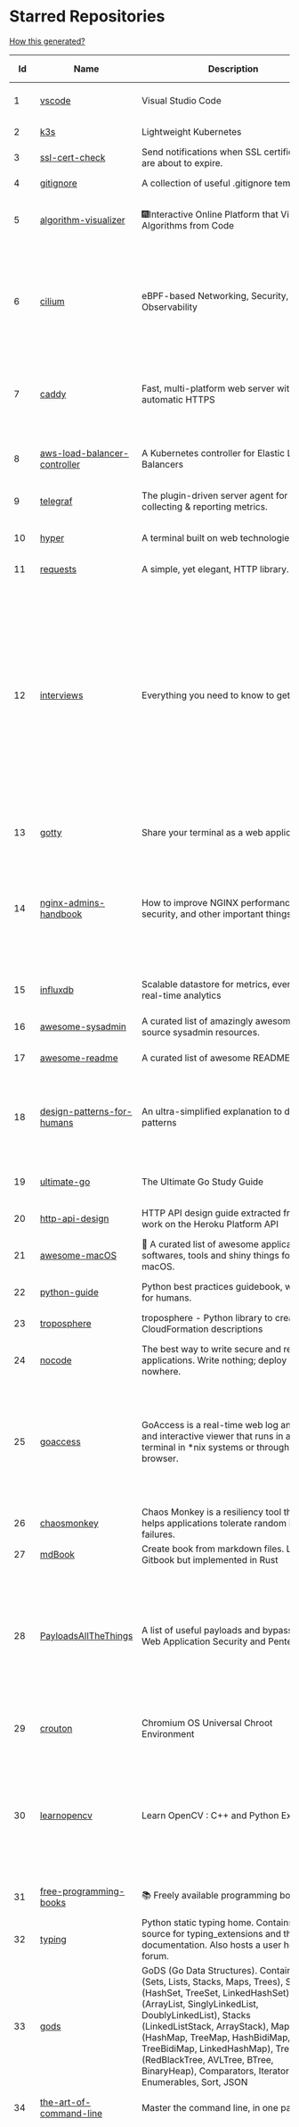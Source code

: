 # Starred Repositories  

[How this generated?](../master/USAGE.md)  

| Id 			| Name			| Description | Star Counts | Topics/Tags   | Last Updated 	|  
| ----------- | ----------- 	| ----------- | ----------- | ----------- 	| -----------   |  
|1|[vscode](https://github.com/microsoft/vscode.git)|Visual Studio Code|124379|editor, electron, visual-studio-code, typescript, microsoft|22-11-2021|  
|2|[k3s](https://github.com/k3s-io/k3s.git)|Lightweight Kubernetes|18420|kubernetes, k8s|19-11-2021|  
|3|[ssl-cert-check](https://github.com/Matty9191/ssl-cert-check.git)|Send notifications when SSL certificates are about to expire.|503||29-9-2021|  
|4|[gitignore](https://github.com/github/gitignore.git)|A collection of useful .gitignore templates|125923|gitignore, git|14-10-2021|  
|5|[algorithm-visualizer](https://github.com/algorithm-visualizer/algorithm-visualizer.git)|:fireworks:Interactive Online Platform that Visualizes Algorithms from Code|35878|algorithm, data-structure, visualization, animation|1-5-2021|  
|6|[cilium](https://github.com/cilium/cilium.git)|eBPF-based Networking, Security, and Observability|9603|containers, bpf, security, kubernetes, kubernetes-networking, cni, kernel, loadbalancing, monitoring, troubleshooting, xdp, ebpf, k8s, observability, networking|22-11-2021|  
|7|[caddy](https://github.com/caddyserver/caddy.git)|Fast, multi-platform web server with automatic HTTPS|35267|go, web-server, caddyfile, http, http-server, reverse-proxy, https, tls, automatic-https, privacy, security|16-11-2021|  
|8|[aws-load-balancer-controller](https://github.com/kubernetes-sigs/aws-load-balancer-controller.git)|A Kubernetes controller for Elastic Load Balancers|2542|kubernetes-ingress-controller, aws, ingress-resource, kubernetes, ingress, k8s-sig-aws|19-11-2021|  
|9|[telegraf](https://github.com/influxdata/telegraf.git)|The plugin-driven server agent for collecting & reporting metrics.|10794|telegraf, monitoring, time-series, metrics|19-11-2021|  
|10|[hyper](https://github.com/vercel/hyper.git)|A terminal built on web technologies|37302|terminal, javascript, html, css, react, terminal-emulators, hyper, macos, linux|17-11-2021|  
|11|[requests](https://github.com/psf/requests.git)|A simple, yet elegant, HTTP library.|46430|||  
|12|[interviews](https://github.com/kdn251/interviews.git)|Everything you need to know to get the job.|54613|java, interview, interview-questions, interview-practice, interview-preparation, interview-prep, algorithm, algorithm-challenges, algorithms, algorithm-competitions, technical-coding-interview, leetcode, leetcode-solutions, leetcode-java, coding-interviews, coding-interview, coding-challenge, coding-challenges, leetcode-questions, interviews|6-6-2020|  
|13|[gotty](https://github.com/yudai/gotty.git)|Share your terminal as a web application|15990|tty, terminal, browser, web, go, websocket, javascript, typescript|13-12-2017|  
|14|[nginx-admins-handbook](https://github.com/trimstray/nginx-admins-handbook.git)|How to improve NGINX performance, security, and other important things.|12429|nginx, nginx-proxy, nginx-configuration, security, performance, http, https, ssllabs, notes, cheatsheet, reference, handbook, best-practices, hacks, snippets, tengine, openresty||  
|15|[influxdb](https://github.com/influxdata/influxdb.git)|Scalable datastore for metrics, events, and real-time analytics|22437|influxdb, monitoring, database, time-series, metrics, go, react|19-11-2021|  
|16|[awesome-sysadmin](https://github.com/awesome-foss/awesome-sysadmin.git)|A curated list of amazingly awesome open source sysadmin resources.|12417|awesome, awesome-list, sysadmin, list||  
|17|[awesome-readme](https://github.com/matiassingers/awesome-readme.git)|A curated list of awesome READMEs|10770|awesome-list, awesome, list, readme||  
|18|[design-patterns-for-humans](https://github.com/kamranahmedse/design-patterns-for-humans.git)|An ultra-simplified explanation to design patterns|32145|design-patterns, architecture, software-engineering, engineering, principles, computer-science|22-11-2020|  
|19|[ultimate-go](https://github.com/hoanhan101/ultimate-go.git)|The Ultimate Go Study Guide|14630|golang, computer-systems, programming, ebook, study-guide|17-9-2021|  
|20|[http-api-design](https://github.com/interagent/http-api-design.git)|HTTP API design guide extracted from work on the Heroku Platform API|13509|||  
|21|[awesome-macOS](https://github.com/iCHAIT/awesome-macOS.git)|  A curated list of awesome applications, softwares, tools and shiny things for macOS.|12430|macos, mac, awesome-list, apple, awesome-lists, awesome, list||  
|22|[python-guide](https://github.com/realpython/python-guide.git)|Python best practices guidebook, written for humans. |23946|python, guide, book, kennethreitz|5-10-2021|  
|23|[troposphere](https://github.com/cloudtools/troposphere.git)|troposphere - Python library to create AWS CloudFormation descriptions|4582|aws-cloudformation, cloudformation, python, python3|22-11-2021|  
|24|[nocode](https://github.com/kelseyhightower/nocode.git)|The best way to write secure and reliable applications. Write nothing; deploy nowhere.|49798||21-1-2020|  
|25|[goaccess](https://github.com/allinurl/goaccess.git)|GoAccess is a real-time web log analyzer and interactive viewer that runs in a terminal in *nix systems or through your browser.|13991|goaccess, c, real-time, data-analysis, analytics, nginx, apache, webserver, web-analytics, monitoring, dashboard, command-line, gdpr, privacy, cli, tui, google-analytics, ncurses, terminal||  
|26|[chaosmonkey](https://github.com/Netflix/chaosmonkey.git)|Chaos Monkey is a resiliency tool that helps applications tolerate random instance failures.|11509||30-10-2020|  
|27|[mdBook](https://github.com/rust-lang/mdBook.git)|Create book from markdown files. Like Gitbook but implemented in Rust|8006||20-11-2021|  
|28|[PayloadsAllTheThings](https://github.com/swisskyrepo/PayloadsAllTheThings.git)|A list of useful payloads and bypass for Web Application Security and Pentest/CTF|32120|pentest, payload, bypass, web-application, hacking, vulnerability, bounty, methodology, privilege-escalation, penetration-testing, cheatsheet, security, enumeration, bugbounty, redteam, payloads, hacktoberfest|15-11-2021|  
|29|[crouton](https://github.com/dnschneid/crouton.git)|Chromium OS Universal Chroot Environment|7914|chroot, shell, crouton, minecraft, ubuntu, debian, kali, linux, chromeos|8-9-2021|  
|30|[learnopencv](https://github.com/spmallick/learnopencv.git)|Learn OpenCV  : C++ and Python Examples|15206|computer-vision, machine-learning, ai, deep-learning, deep-neural-networks, deeplearning, computervision, opencv, opencv-python, opencv-library, opencv3, opencv-cpp, opencv-tutorial||  
|31|[free-programming-books](https://github.com/EbookFoundation/free-programming-books.git)|:books: Freely available programming books|211420|education, books, list, resource, hacktoberfest|21-11-2021|  
|32|[typing](https://github.com/python/typing.git)|Python static typing home. Contains the source for typing_extensions and the documentation. Also hosts a user help forum.|1063|python, types, typing, static-typing, gradual-typing|19-11-2021|  
|33|[gods](https://github.com/emirpasic/gods.git)|GoDS (Go Data Structures). Containers (Sets, Lists, Stacks, Maps, Trees), Sets (HashSet, TreeSet, LinkedHashSet), Lists (ArrayList, SinglyLinkedList, DoublyLinkedList), Stacks (LinkedListStack, ArrayStack), Maps (HashMap, TreeMap, HashBidiMap, TreeBidiMap, LinkedHashMap), Trees (RedBlackTree, AVLTree, BTree, BinaryHeap), Comparators, Iterators, Enumerables, Sort, JSON|10770|go, golang, data-structure, map, tree, set, list, stack, iterator, enumerable, sort, avl-tree, red-black-tree, b-tree, binary-heap||  
|34|[the-art-of-command-line](https://github.com/jlevy/the-art-of-command-line.git)|Master the command line, in one page|98396|bash, unix, documentation, linux, macos, windows|7-9-2020|  
|35|[salt](https://github.com/saltstack/salt.git)|Software to automate the management and configuration of any infrastructure or application at scale. Get access to the Salt software package repository here: |12049|python, configuration-management, remote-execution, infrastructure-management, zeromq, event-stream, event-management, cloud-providers, cloud-management, cloud-provisioning, infrasructure, infrastructure-automation, infrastructure-as-code, infrastructure-as-a-code, iot, edge, cloud||  
|36|[og-aws](https://github.com/open-guides/og-aws.git)|📙 Amazon Web Services — a practical guide|30368||24-6-2021|  
|37|[kubesphere](https://github.com/kubesphere/kubesphere.git)|The container platform tailored for Kubernetes multi-cloud, datacenter, and edge management ⎈ 🖥 ☁️|7914|devops, container-management, k8s, cncf, cloud-native, servicemesh, kubesphere, kubernetes-platform-solution, kubernetes, jenkins, istio, observability, multi-cluster, hacktoberfest|22-11-2021|  
|38|[every-programmer-should-know](https://github.com/mtdvio/every-programmer-should-know.git)|A collection of (mostly) technical things every software developer should know about|45482|cc-by, computer-science, educational, novice, collection|19-4-2021|  
|39|[wuzz](https://github.com/asciimoo/wuzz.git)|Interactive cli tool for HTTP inspection|9828|curl, golang, cli, http, inspector, http-inspection, go|22-1-2021|  
|40|[github-cheat-sheet](https://github.com/tiimgreen/github-cheat-sheet.git)|A list of cool features of Git and GitHub.|33471|awesome, awesome-list, list, github, git|6-10-2020|  
|41|[click](https://github.com/pallets/click.git)|Python composable command line interface toolkit|11626|python, cli, click, pallets|11-11-2021|  
|42|[spinner](https://github.com/briandowns/spinner.git)|Go (golang) package with 80 configurable terminal spinner/progress indicators.|1616|go, golang, spinner, statusbar, cli, terminal|21-6-2021|  
|43|[dockerfiles](https://github.com/jessfraz/dockerfiles.git)|Various Dockerfiles I use on the desktop and on servers.|12154|dockerfiles, bash, docker, dockerfile, linux, shell, containers||  
|44|[scalene](https://github.com/plasma-umass/scalene.git)|Scalene: a high-performance, high-precision CPU, GPU, and memory profiler for Python|4730|python, profiling, performance-analysis, cpu-profiling, memory-management, profiler, python-profilers, gpu-programming, scalene, profiles-memory, performance-cpu, cpu, memory-allocation, gpu, memory-consumption|21-11-2021|  
|45|[linkerd2](https://github.com/linkerd/linkerd2.git)|Ultralight, security-first service mesh for Kubernetes. Main repo for Linkerd 2.x.|7788|service-mesh, rust, golang, kubernetes, linkerd, cloud-native|22-11-2021|  
|46|[styleguide](https://github.com/google/styleguide.git)|Style guides for Google-originated open-source projects|29181|cpplint, styleguide, style-guide|20-10-2021|  
|47|[awesome-selfhosted](https://github.com/awesome-selfhosted/awesome-selfhosted.git)|A list of Free Software network services and web applications which can be hosted on your own servers|68344|selfhosted, awesome, awesome-list, privacy, hosting, cloud, self-hosted|19-11-2021|  
|48|[project-based-learning](https://github.com/practical-tutorials/project-based-learning.git)|Curated list of project-based tutorials|59321|tutorial, project, beginner-project, webdevelopment, python, javascript, cpp, golang|14-9-2021|  
|49|[wtf](https://github.com/wtfutil/wtf.git)|The personal information dashboard for your terminal|12902|golang, dashboard, terminal, tui, cui, go, devops, wtf, wtfutil, hacktoberfest||  
|50|[mypy](https://github.com/python/mypy.git)|Optional static typing for Python|11848|python, types, typing, typechecker, linter|22-11-2021|  
|51|[pi-hole](https://github.com/pi-hole/pi-hole.git)|A black hole for Internet advertisements|33774|pi-hole, ad-blocker, shell, blocker, raspberry-pi, cloud, dnsmasq, dhcp, dhcp-server, dns-server, dashboard, hacktoberfest|23-10-2021|  
|52|[fasthttp](https://github.com/valyala/fasthttp.git)|Fast HTTP package for Go. Tuned for high performance. Zero memory allocations in hot paths. Up to 10x faster than net/http|16429||13-11-2021|  
|53|[istio](https://github.com/istio/istio.git)|Connect, secure, control, and observe services.|28729|microservices, service-mesh, lyft-envoy, kubernetes, api-management, circuit-breaker, polyglot-microservices, enforce-policies, proxies, microservice, envoy, consul, nomad, request-routing, resiliency, fault-injection|21-11-2021|  
|54|[rook](https://github.com/rook/rook.git)|Storage Orchestration for Kubernetes|9251|storage, kubernetes, ceph, storage-cluster, docker, cloud-native, etcd, cncf|22-11-2021|  
|55|[kind](https://github.com/kubernetes-sigs/kind.git)|Kubernetes IN Docker - local clusters for testing Kubernetes|8796|k8s-sig-testing, kubernetes, kubeadm, golang, docker, podman|19-11-2021|  
|56|[locust](https://github.com/locustio/locust.git)|Scalable user load testing tool written in Python|17574|locust, python, load-testing, performance-testing, http, benchmarking, load-generator|19-11-2021|  
|57|[poetry](https://github.com/python-poetry/poetry.git)|Python dependency management and packaging made easy.|17158|python, dependency-manager, package-manager, packaging, hacktoberfest|21-11-2021|  
|58|[machine](https://github.com/docker/machine.git)|Machine management for a container-centric world|6471||2-9-2019|  
|59|[profile-summary-for-github](https://github.com/tipsy/profile-summary-for-github.git)|Tool for visualizing GitHub profiles|19476|kotlin, webapp, github-api, javalin|13-9-2021|  
|60|[professional-programming](https://github.com/charlax/professional-programming.git)|A collection of full-stack resources for programmers.|15891|read-articles, programmer, professional, scalability, concepts, documentation, lessons-learned, engineer, programming-language, learning, architecture, computer-science|22-11-2021|  
|61|[python-slack-sdk](https://github.com/slackapi/python-slack-sdk.git)|Slack Developer Kit for Python|3286|python, slack, slackapi, asyncio, aiohttp-client, aiohttp, websockets, websocket, websocket-client, socket-mode|19-11-2021|  
|62|[faas](https://github.com/openfaas/faas.git)|OpenFaaS - Serverless Functions Made Simple|20686|functions-as-a-service, functions, lambda, serverless, prometheus, kubernetes, k8s, serverless-functions, paas, gitops, faas, docker, golang, nodejs|1-11-2021|  
|63|[docker-cheat-sheet](https://github.com/wsargent/docker-cheat-sheet.git)|Docker Cheat Sheet|20453|docker, cheet-sheet|31-10-2021|  
|64|[sdkman-cli](https://github.com/sdkman/sdkman-cli.git)|The SDKMAN! Command Line Interface|4336||13-11-2021|  
|65|[awesome-algorithms](https://github.com/tayllan/awesome-algorithms.git)|A curated list of awesome places to learn and/or practice algorithms.|10445||7-7-2021|  
|66|[k9s](https://github.com/derailed/k9s.git)|🐶 Kubernetes CLI To Manage Your Clusters In Style!|14213|k9s, kubernetes, kubernetes-cli, kubernetes-clusters, k8s, k8s-cluster, go, golang|20-11-2021|  
|67|[sealed-secrets](https://github.com/bitnami-labs/sealed-secrets.git)|A Kubernetes controller and tool for one-way encrypted Secrets|4092|kubernetes, kubernetes-secrets, devops-workflow, encrypt-secrets, gitops|17-11-2021|  
|68|[stern](https://github.com/wercker/stern.git)|⎈ Multi pod and container log tailing for Kubernetes|5544|kubernetes, tail, devops, logging, debugging|5-7-2019|  
|69|[schedule](https://github.com/dbader/schedule.git)|Python job scheduling for humans.|9194|||  
|70|[terraformer](https://github.com/GoogleCloudPlatform/terraformer.git)|CLI tool to generate terraform files from existing infrastructure (reverse Terraform). Infrastructure to Code|6159|cloud, terraform, terraform-configurations, gcp, google-cloud, hcl, golang, infrastructure-as-code, aws, kubernetes|22-11-2021|  
|71|[black](https://github.com/psf/black.git)|The uncompromising Python code formatter|23677|||  
|72|[traefik](https://github.com/traefik/traefik.git)|The Cloud Native Application Proxy|35746|microservice, docker, marathon, mesos, consul, etcd, kubernetes, load-balancer, reverse-proxy, zookeeper, letsencrypt, golang, go|16-11-2021|  
|73|[wait-for-it](https://github.com/vishnubob/wait-for-it.git)|Pure bash script to test and wait on the availability of a TCP host and port|7124||22-8-2020|  
|74|[ksonnet](https://github.com/ksonnet/ksonnet.git)|A CLI-supported framework that streamlines writing and deployment of Kubernetes configurations to multiple clusters.|1151||5-2-2019|  
|75|[helmfile](https://github.com/roboll/helmfile.git)|Deploy Kubernetes Helm Charts|3509|kubernetes, helm, chart|4-11-2021|  
|76|[dapr](https://github.com/dapr/dapr.git)|Dapr is a portable, event-driven, runtime for building distributed applications across cloud and edge.|15555|microservices, microservice, kubernetes, sidecar, state-management, event-driven, pubsub, serverless, containers|19-11-2021|  
|77|[learn-python3](https://github.com/jerry-git/learn-python3.git)|Jupyter notebooks for teaching/learning Python 3|4359|teaching-materials, python3, jupyter-notebook, learning-python, python-exercises||  
|78|[django-health-check](https://github.com/KristianOellegaard/django-health-check.git)|a pluggable app that runs a full check on the deployment, using a number of plugins to check e.g. database, queue server, celery processes, etc.|734||29-10-2021|  
|79|[nprogress](https://github.com/rstacruz/nprogress.git)|For slim progress bars like on YouTube, Medium, etc|23638|||  
|80|[system-design-primer](https://github.com/donnemartin/system-design-primer.git)|Learn how to design large-scale systems. Prep for the system design interview.  Includes Anki flashcards.|150826|programming, development, design, design-system, system, design-patterns, web, web-application, webapp, python, interview, interview-questions, interview-practice||  
|81|[awesome-go](https://github.com/avelino/awesome-go.git)|A curated list of awesome Go frameworks, libraries and software|71011|golang, golang-library, go, awesome, awesome-list, hacktoberfest||  
|82|[viper](https://github.com/spf13/viper.git)|Go configuration with fangs|17388|||  
|83|[developer-roadmap](https://github.com/kamranahmedse/developer-roadmap.git)|Roadmap to becoming a web developer in 2021|176540|computer-science, roadmap, developer-roadmap, frontend-roadmap, devops-roadmap, backend-roadmap, study-plan, engineering||  
|84|[go-restful](https://github.com/emicklei/go-restful.git)|package for building REST-style Web Services using Go|4295|rest, go, customizable, routing, openapi|4-10-2021|  
|85|[keras-yolo2](https://github.com/experiencor/keras-yolo2.git)|Easy training on custom dataset. Various backends (MobileNet and SqueezeNet) supported. A YOLO demo to detect raccoon run entirely in brower is accessible at https://git.io/vF7vI (not on Windows).|1693|convolutional-networks, deep-learning, yolo2, realtime, regression||  
|86|[awesome-interview-questions](https://github.com/DopplerHQ/awesome-interview-questions.git)|:octocat: A curated awesome list of lists of interview questions. Feel free to contribute! :mortar_board: |44163|awesome-list, awesomeness, interview-questions, interviewing, interview-practice, ruby, javascript, awesome, list, python-interview-questions, rails-interview, javascript-interview-questions, angularjs-interview-questions, android-interview-questions||  
|87|[helm](https://github.com/helm/helm.git)|The Kubernetes Package Manager|20629|cncf, chart, kubernetes, helm, charts|19-11-2021|  
|88|[awesome-machine-learning](https://github.com/josephmisiti/awesome-machine-learning.git)|A curated list of awesome Machine Learning frameworks, libraries and software.|51885||30-10-2021|  
|89|[compose](https://github.com/docker/compose.git)|Define and run multi-container applications with Docker|24216|docker, docker-compose, orchestration, go, golang|19-11-2021|  
|90|[ecs-refarch-service-discovery](https://github.com/awslabs/ecs-refarch-service-discovery.git)|An EC2 Container Service Reference Architecture for providing Service Discovery to containers using CloudWatch Events, Lambda and Route 53 private hosted zones. |437||25-7-2016|  
|91|[awesome-courses](https://github.com/prakhar1989/awesome-courses.git)|:books: List of awesome university courses for learning Computer Science!|38540|computer-science, courses, awesome-list, awesome|2-12-2020|  
|92|[face_recognition](https://github.com/ageitgey/face_recognition.git)|The world's simplest facial recognition api for Python and the command line|42240|machine-learning, face-detection, face-recognition, python||  
|93|[minikube](https://github.com/kubernetes/minikube.git)|Run Kubernetes locally|22427|minikube, kubernetes, cluster, containers, go, cncf|21-11-2021|  
|94|[ace](https://github.com/ajaxorg/ace.git)|Ace (Ajax.org Cloud9 Editor)|23793||8-11-2021|  
|95|[core](https://github.com/home-assistant/core.git)|:house_with_garden: Open source home automation that puts local control and privacy first.|47628|python, home-automation, iot, internet-of-things, mqtt, raspberry-pi, asyncio, hacktoberfest|22-11-2021|  
|96|[cli](https://github.com/cli/cli.git)|GitHub’s official command line tool|26296|github-api-v4, cli, git, golang||  
|97|[octant](https://github.com/vmware-tanzu/octant.git)|Highly extensible platform for developers to better understand the complexity of Kubernetes clusters.|5582|golang, octant, kubernetes-clusters, go, kubernetes||  
|98|[consul](https://github.com/hashicorp/consul.git)|Consul is a distributed, highly available, and data center aware solution to connect and configure applications across dynamic, distributed infrastructure.|23551|consul, service-mesh, service-discovery, kubernetes, vault|19-11-2021|  
|99|[acme.sh](https://github.com/acmesh-official/acme.sh.git)|A pure Unix shell script implementing ACME client protocol|24356|acme, acme-protocol, letsencrypt, certbot, shell, ash, bash, posix, posix-sh, zerossl, buypass, acme-client|19-11-2021|  
|100|[authelia](https://github.com/authelia/authelia.git)|The Single Sign-On Multi-Factor portal for web apps|10879|totp, u2f, ldap, nginx, sso-authentication, yubikey, two-factor-authentication, docker, cookie, kubernetes, sso, multifactor, push-notifications, traefik, mfa, two-factor, authentication, security, golang, 2fa|21-11-2021|  
|101|[kops](https://github.com/kubernetes/kops.git)|Kubernetes Operations (kops) - Production Grade K8s Installation, Upgrades, and Management|13521|kubernetes, go, cncf, containers, kops|22-11-2021|  
|102|[examples](https://github.com/kubernetes/examples.git)|Kubernetes application example tutorials|4572||4-11-2021|  
|103|[marathon](https://github.com/mesosphere/marathon.git)|Deploy and manage containers (including Docker) on top of Apache Mesos at scale.|4033|dcos-orchestration-guild, dcos|27-7-2021|  
|104|[awesome-pentest](https://github.com/enaqx/awesome-pentest.git)|A collection of awesome penetration testing resources, tools and other shiny things|15071|awesome, awesome-list||  
|105|[terraform-cdk](https://github.com/hashicorp/terraform-cdk.git)|Define infrastructure resources using programming constructs and provision them using HashiCorp Terraform|2927|terraform, cdk, cdktf|19-11-2021|  
|106|[gitbook](https://github.com/GitbookIO/gitbook.git)|📝 Modern documentation format and toolchain using Git and Markdown|24185||27-12-2018|  
|107|[lens](https://github.com/lensapp/lens.git)|Lens - The Kubernetes IDE|16255|kubernetes, kubernetes-ui, kubernetes-dashboard, cloud-native, devops, containers|19-11-2021|  
|108|[cdk8s](https://github.com/cdk8s-team/cdk8s.git)|Define Kubernetes native apps and abstractions using object-oriented programming|2653||22-11-2021|  
|109|[awesome-docker](https://github.com/veggiemonk/awesome-docker.git)|:whale: A curated list of Docker resources and projects|20721|docker, awesome, awesome-list, container, tools, dockerfile, list, moby, docker-container, docker-image, docker-environment, docker-deployment, docker-swarm, docker-api, docker-monitoring, docker-machine, docker-security, docker-registry|27-10-2021|  
|110|[ipython](https://github.com/ipython/ipython.git)|Official repository for IPython itself. Other repos in the IPython organization contain things like the website, documentation builds, etc.|15066|ipython, jupyter, data-science, notebook, python, repl, closember, hacktoberfest||  
|111|[runc](https://github.com/opencontainers/runc.git)|CLI tool for spawning and running containers according to the OCI specification|8616|containers, docker, oci|19-11-2021|  
|112|[awesome-kubernetes](https://github.com/ramitsurana/awesome-kubernetes.git)|A curated list for awesome kubernetes sources :ship::tada:|12258|kubernetes, minikube, meetup, resource, kubernetes-sources, google-cloud, kubernetes-cluster, deploy-kubernetes, aws, enterprise-kubernetes-products, monitoring-kubernetes, azure, schedule, google-kubernetes, docker, cloud-providers, books, machine-learning|12-11-2021|  
|113|[kubespray](https://github.com/kubernetes-sigs/kubespray.git)|Deploy a Production Ready Kubernetes Cluster|11461|kubernetes-cluster, ansible, kubernetes, high-availability, bare-metal, gce, aws, kubespray, k8s-sig-cluster-lifecycle, hacktoberfest|22-11-2021|  
|114|[minio](https://github.com/minio/minio.git)|High Performance, Kubernetes Native Object Storage|30314|go, storage, cloud, s3, objectstorage, cloudstorage, amazon-s3, cloudnative||  
|115|[helm-git-repo](https://github.com/yks0000/helm-git-repo.git)|A Helm Repo (Automatically build index.yaml)|1||6-4-2021|  
|116|[dashboard](https://github.com/kubernetes/dashboard.git)|General-purpose web UI for Kubernetes clusters|10438||18-11-2021|  
|117|[strimzi-kafka-operator](https://github.com/strimzi/strimzi-kafka-operator.git)|Apache Kafka running on Kubernetes|2782|kafka, kubernetes, openshift, docker, messaging, enmasse, kafka-connect, kafka-streams, data-streaming, data-stream, data-streams, kubernetes-operator, kubernetes-controller, hacktoberfest|22-11-2021|  
|118|[awesome-cheatsheets](https://github.com/LeCoupa/awesome-cheatsheets.git)|👩‍💻👨‍💻 Awesome cheatsheets for popular programming languages, frameworks and development tools. They include everything you should know in one single file.|25673|cheatsheets, javascript, bash, nodejs, cheatsheet, database, language, frontend, backend, feathersjs, redis, vuejs, vim, django, programming-language, xcode, php, docker, kubernetes, sailsjs|20-11-2021|  
|119|[packer](https://github.com/hashicorp/packer.git)|Packer is a tool for creating identical machine images for multiple platforms from a single source configuration.|13295||19-11-2021|  
|120|[django](https://github.com/django/django.git)|The Web framework for perfectionists with deadlines.|60802|python, django, web, framework, orm, templates, models, views, apps|22-11-2021|  
|121|[dokku](https://github.com/dokku/dokku.git)|A docker-powered PaaS that helps you build and manage the lifecycle of applications|22082|dokku, paas, heroku, docker, kubernetes, nomad, containers, buildpack, devops|21-11-2021|  
|122|[containerd](https://github.com/containerd/containerd.git)|An open and reliable container runtime|9744||22-11-2021|  
|123|[kubernetes-handbook](https://github.com/rootsongjc/kubernetes-handbook.git)|Kubernetes中文指南/云原生应用架构实践手册 -  https://jimmysong.io/kubernetes-handbook|9285||18-11-2021|  
|124|[flux](https://github.com/fluxcd/flux.git)|Successor: https://github.com/fluxcd/flux2 — The GitOps Kubernetes operator|6645||16-11-2021|  
|125|[recommenders](https://github.com/microsoft/recommenders.git)|Best Practices on Recommendation Systems|11660|||  
|126|[rundeck](https://github.com/rundeck/rundeck.git)|Enable Self-Service Operations: Give specific users access to your existing tools, services, and scripts|4397|||  
|127|[scrapy](https://github.com/scrapy/scrapy.git)|Scrapy, a fast high-level web crawling & scraping framework for Python.|42185|||  
|128|[frp](https://github.com/fatedier/frp.git)|A fast reverse proxy to help you expose a local server behind a NAT or firewall to the internet.|51008|||  
|129|[gitops-engine](https://github.com/argoproj/gitops-engine.git)|Democratizing GitOps|1228||3-11-2021|  
|130|[my-mac-os](https://github.com/nikitavoloboev/my-mac-os.git)|List of applications and tools that make my macOS experience even more amazing|18294||27-8-2021|  
|131|[external-dns](https://github.com/kubernetes-sigs/external-dns.git)|Configure external DNS servers (AWS Route53, Google CloudDNS and others) for Kubernetes Ingresses and Services|4669|dns, kubernetes, route53, aws, clouddns, gcp, ingress, k8s-sig-network, dns-record, dns-providers, external-dns, dns-controller, dns-servers|19-11-2021|  
|132|[clair](https://github.com/quay/clair.git)|Vulnerability Static Analysis for Containers|8303|containers, static-analysis, go, kubernetes, docker, oci, oci-image, vulnerabilities, clair|19-11-2021|  
|133|[linux-insides](https://github.com/0xAX/linux-insides.git)|A little bit about a linux kernel|23869|linux-kernel, linux-insides, linux|14-8-2021|  
|134|[aws-eks-best-practices](https://github.com/aws/aws-eks-best-practices.git)|A best practices guide for day 2 operations, including operational excellence, security, reliability, performance efficiency, and cost optimization.|714||19-11-2021|  
|135|[kustomize](https://github.com/kubernetes-sigs/kustomize.git)|Customization of kubernetes YAML configurations|7793|k8s-sig-cli, hacktoberfest|19-11-2021|  
|136|[go-fuzz](https://github.com/dvyukov/go-fuzz.git)|Randomized testing for Go|4194|||  
|137|[vizceral](https://github.com/Netflix/vizceral.git)|WebGL visualization for displaying animated traffic graphs|3864|graph, traffic, visualization, webgl, monitoring|20-7-2019|  
|138|[go-leetcode](https://github.com/austingebauer/go-leetcode.git)|A collection of 100+ popular LeetCode problems solved in Go.|1675||10-3-2021|  
|139|[kubewatch](https://github.com/bitnami-labs/kubewatch.git)|Watch k8s events and trigger Handlers|2251||10-9-2020|  
|140|[kubernetes-external-secrets](https://github.com/external-secrets/kubernetes-external-secrets.git)|Integrate external secret management systems with Kubernetes|2350|kubernetes, secrets-management, aws, aws-secrets-manager, vault, hashicorp, kubernetes-external-secrets, secrets-manager|17-11-2021|  
|141|[cli53](https://github.com/barnybug/cli53.git)|Command line tool for Amazon Route 53|1731|||  
|142|[gcsfuse](https://github.com/GoogleCloudPlatform/gcsfuse.git)|A user-space file system for interacting with Google Cloud Storage|1363|||  
|143|[interactive-coding-challenges](https://github.com/donnemartin/interactive-coding-challenges.git)|120+ interactive Python coding interview challenges (algorithms and data structures).  Includes Anki flashcards.|24141|||  
|144|[ami-query](https://github.com/intuit/ami-query.git)|Provide a REST interface to your organization's AMIs|36|||  
|145|[boto3](https://github.com/boto/boto3.git)|AWS SDK for Python|6846|||  
|146|[youtube-dl](https://github.com/ytdl-org/youtube-dl.git)|Command-line program to download videos from YouTube.com and other video sites|102521|||  
|147|[echarts](https://github.com/apache/echarts.git)|Apache ECharts is a powerful, interactive charting and data visualization library for browser|48844|||  
|148|[grafana](https://github.com/grafana/grafana.git)|The open and composable observability and data visualization platform. Visualize metrics, logs, and traces from multiple sources like Prometheus, Loki, Elasticsearch, InfluxDB, Postgres and many more. |44997|||  
|149|[discourse](https://github.com/discourse/discourse.git)|A platform for community discussion. Free, open, simple.|34471|||  
|150|[awesome-shell](https://github.com/alebcay/awesome-shell.git)|A curated list of awesome command-line frameworks, toolkits, guides and gizmos. Inspired by awesome-php.|22468|||  
|151|[cobra](https://github.com/spf13/cobra.git)|A Commander for modern Go CLI interactions|24009|||  
|152|[hygieia](https://github.com/hygieia/hygieia.git)|CapitalOne  DevOps Dashboard|3674|||  
|153|[project-layout](https://github.com/golang-standards/project-layout.git)|Standard Go Project Layout|27754||22-8-2021|  
|154|[protobuf](https://github.com/protocolbuffers/protobuf.git)|Protocol Buffers - Google's data interchange format|51811|||  
|155|[atom](https://github.com/atom/atom.git)|:atom: The hackable text editor|56329|||  
|156|[realworld](https://github.com/gothinkster/realworld.git)|"The mother of all demo apps" — Exemplary fullstack Medium.com clone powered by React, Angular, Node, Django, and many more 🏅|61344|||  
|157|[hugo](https://github.com/gohugoio/hugo.git)|The world’s fastest framework for building websites.|55384||21-11-2021|  
|158|[docker_practice](https://github.com/yeasy/docker_practice.git)|Learn and understand Docker technologies, with real DevOps practice!|19603||8-11-2021|  
|159|[aws-cli](https://github.com/aws/aws-cli.git)|Universal Command Line Interface for Amazon Web Services|11686|||  
|160|[vegeta](https://github.com/tsenart/vegeta.git)|HTTP load testing tool and library. It's over 9000!|18642|||  
|161|[statsd](https://github.com/statsd/statsd.git)|Daemon for easy but powerful stats aggregation|16139||27-8-2020|  
|162|[bitcoin](https://github.com/bitcoin/bitcoin.git)|Bitcoin Core integration/staging tree|59300|||  
|163|[Public-APIs](https://github.com/n0shake/Public-APIs.git)|📚 A public list of APIs from round the web.|17561||6-11-2021|  
|164|[charts](https://github.com/helm/charts.git)|⚠️(OBSOLETE) Curated applications for Kubernetes|15311||24-5-2021|  
|165|[computer-science](https://github.com/ossu/computer-science.git)|:mortar_board: Path to a free self-taught education in Computer Science!|101217|||  
|166|[python-cheatsheet](https://github.com/gto76/python-cheatsheet.git)|Comprehensive Python Cheatsheet|25692|||  
|167|[jsonnet](https://github.com/google/jsonnet.git)|Jsonnet - The data templating language|5209|||  
|168|[seaweedfs](https://github.com/chrislusf/seaweedfs.git)|SeaweedFS is a fast distributed storage system for blobs, objects, files, and data lake, for billions of files! Blob store has O(1) disk seek, cloud tiering. Filer supports Cloud Drive, cross-DC active-active replication, Kubernetes, POSIX FUSE mount, S3 API, S3 Gateway, Hadoop, WebDAV, encryption, Erasure Coding.|13178||22-11-2021|  
|169|[public-apis](https://github.com/public-apis/public-apis.git)|A collective list of free APIs|168331|||  
|170|[miniserve](https://github.com/svenstaro/miniserve.git)|🌟 For when you really just want to serve some files over HTTP right now!|2814||22-11-2021|  
|171|[nativefier](https://github.com/nativefier/nativefier.git)|Make any web page a desktop application|29052||10-11-2021|  
|172|[terraform-switcher](https://github.com/warrensbox/terraform-switcher.git)|A command line tool to switch between different versions of terraform  (install with homebrew and more)|769||13-9-2021|  
|173|[echo](https://github.com/labstack/echo.git)|High performance, minimalist Go web framework|21132||21-11-2021|  
|174|[request](https://github.com/request/request.git)|🏊🏾 Simplified HTTP request client.|25338||11-2-2020|  
|175|[google-api-python-client](https://github.com/googleapis/google-api-python-client.git)|🐍 The official Python client library for Google's discovery based APIs.|5220||16-11-2021|  
|176|[portainer](https://github.com/portainer/portainer.git)|Making Docker and Kubernetes management easy.|20245||22-11-2021|  
|177|[logrus](https://github.com/sirupsen/logrus.git)|Structured, pluggable logging for Go.|19280||12-9-2021|  
|178|[the-book-of-secret-knowledge](https://github.com/trimstray/the-book-of-secret-knowledge.git)|A collection of inspiring lists, manuals, cheatsheets, blogs, hacks, one-liners, cli/web tools and more.|53306|||  
|179|[build-your-own-x](https://github.com/danistefanovic/build-your-own-x.git)|🤓 Build your own (insert technology here)|121973|||  
|180|[kong](https://github.com/Kong/kong.git)|🦍 The Cloud-Native API Gateway |30663||17-11-2021|  
|181|[awesome-python](https://github.com/vinta/awesome-python.git)|A curated list of awesome Python frameworks, libraries, software and resources|107834|||  
|182|[sanic-prometheus](https://github.com/dkruchinin/sanic-prometheus.git)|Prometheus metrics for Sanic,  an async python web server|66||12-10-2020|  
|183|[opengrok](https://github.com/oracle/opengrok.git)|OpenGrok is a fast and usable source code search and cross reference engine, written in Java|3441||22-11-2021|  
|184|[awesome](https://github.com/sindresorhus/awesome.git)|😎 Awesome lists about all kinds of interesting topics|176000|||  
|185|[pyenv](https://github.com/pyenv/pyenv.git)|Simple Python version management|25299||20-11-2021|  
|186|[kubernetes-the-hard-way](https://github.com/kelseyhightower/kubernetes-the-hard-way.git)|Bootstrap Kubernetes the hard way on Google Cloud Platform. No scripts.|29022||2-5-2021|  
|187|[rich](https://github.com/willmcgugan/rich.git)|Rich is a Python library for rich text and beautiful formatting in the terminal.|31077||20-11-2021|  
|188|[monkey](https://github.com/bouk/monkey.git)|Monkey patching in Go|2669|||  
|189|[httpstat](https://github.com/davecheney/httpstat.git)|It's like curl -v, with colours. |5838||10-10-2021|  
|190|[elasticsearch](https://github.com/elastic/elasticsearch.git)|Free and Open, Distributed, RESTful Search Engine|57317||20-11-2021|  
|191|[awesome-hyper](https://github.com/bnb/awesome-hyper.git)|🖥 Delightful Hyper plugins, themes, and resources|9666||13-7-2021|  
|192|[system-design-interview](https://github.com/checkcheckzz/system-design-interview.git)|System design interview for IT companies|16179||23-12-2020|  
|193|[kapacitor](https://github.com/influxdata/kapacitor.git)|Open source framework for processing, monitoring, and alerting on time series data|2087|||  
|194|[learn-regex](https://github.com/ziishaned/learn-regex.git)|Learn regex the easy way|39572|||  
|195|[free-for-dev](https://github.com/ripienaar/free-for-dev.git)|A list of SaaS, PaaS and IaaS offerings that have free tiers of interest to devops and infradev|50538||22-11-2021|  
|196|[brackets](https://github.com/adobe/brackets.git)|An open source code editor for the web, written in JavaScript, HTML and CSS.|33740||18-3-2021|  
|197|[tldr](https://github.com/tldr-pages/tldr.git)|📚 Collaborative cheatsheets for console commands|36068||21-11-2021|  
|198|[bat](https://github.com/sharkdp/bat.git)|A cat(1) clone with wings.|30404||19-11-2021|  
|199|[upterm](https://github.com/railsware/upterm.git)|A terminal emulator for the 21st century.|19461|||  
|200|[dive](https://github.com/wagoodman/dive.git)|A tool for exploring each layer in a docker image|28514||2-7-2021|  
|201|[httpstat](https://github.com/reorx/httpstat.git)|curl statistics made simple|4970||24-12-2020|  
|202|[awesome-scalability](https://github.com/binhnguyennus/awesome-scalability.git)|The Patterns of Scalable, Reliable, and Performant Large-Scale Systems|36480||16-11-2021|  
|203|[rancher](https://github.com/rancher/rancher.git)|Complete container management platform|18057|||  
|204|[shiv](https://github.com/linkedin/shiv.git)|shiv is a command line utility for building fully self contained Python zipapps as outlined in PEP 441, but with all their dependencies included.|1271||18-11-2021|  
|205|[kubernetes-network-policy-recipes](https://github.com/ahmetb/kubernetes-network-policy-recipes.git)|Example recipes for Kubernetes Network Policies that you can just copy paste|3593||1-11-2021|  
|206|[git-standup](https://github.com/kamranahmedse/git-standup.git)|Recall what you did on the last working day. Psst! or be nosy and find what someone else in your team did ;-)|7032||30-9-2021|  
|207|[tech-interview-handbook](https://github.com/yangshun/tech-interview-handbook.git)|💯 Curated interview preparation materials for busy engineers|61022|||  
|208|[landscape](https://github.com/cncf/landscape.git)|🌄The Cloud Native Interactive Landscape filters and sorts hundreds of projects and products, and shows details including GitHub stars, funding or market cap, first and last commits, contributor counts, headquarters location, and recent tweets.|7857||22-11-2021|  
|209|[papers-we-love](https://github.com/papers-we-love/papers-we-love.git)|Papers from the computer science community to read and discuss.|50060||11-10-2021|  
|210|[gitui](https://github.com/extrawurst/gitui.git)|Blazing 💥 fast terminal-ui for git written in rust 🦀|6480||22-11-2021|  
|211|[kaniko](https://github.com/GoogleContainerTools/kaniko.git)|Build Container Images In Kubernetes|9305|containers, docker, developer-tools, kubernetes|21-10-2021|  
|212|[skaffold](https://github.com/GoogleContainerTools/skaffold.git)|Easy and Repeatable Kubernetes Development|12143|kubernetes, developer-tools, docker, containers|20-11-2021|  
|213|[professional-services](https://github.com/GoogleCloudPlatform/professional-services.git)|Common solutions and tools developed by Google Cloud's Professional Services team|1891|google-cloud-platform, google-cloud-dataflow, google-cloud-ml, google-cloud-compute, gke, bigquery, solutions, tools, examples|22-11-2021|  
|214|[pace](https://github.com/CodeByZach/pace.git)|Automatically add a progress bar to your site.|15362|pace, progress-bar, pace-js, loading-bar, loading-indicator, loading-animation||  
|215|[draft](https://github.com/Azure/draft.git)|A tool for developers to create cloud-native applications on Kubernetes.|3972|kubernetes, helm, developer-tools, containers|26-2-2020|  
|216|[autoscaler](https://github.com/kubernetes/autoscaler.git)|Autoscaling components for Kubernetes|4932||19-11-2021|  
|217|[python](https://github.com/kubernetes-client/python.git)|Official Python client library for kubernetes|4270|kubernetes, client-python, k8s, library, k8s-sig-api-machinery|18-11-2021|  
|218|[chartmuseum](https://github.com/helm/chartmuseum.git)|Host your own Helm Chart Repository|2623|helm, charts, kubernetes, chartmuseum|30-9-2021|  
|219|[bokeh](https://github.com/bokeh/bokeh.git)|Interactive Data Visualization in the browser, from  Python|15736|bokeh, python, interactive-plots, javascript, visualization, plotting, plots, data-visualisation, notebooks, jupyter, visualisation, numfocus||  
|220|[boundary](https://github.com/hashicorp/boundary.git)|Boundary enables identity-based access management for dynamic infrastructure. |3066|hashicorp, security, zero-trust, hacktoberfest|19-11-2021|  
|221|[ingress-nginx](https://github.com/kubernetes/ingress-nginx.git)|NGINX Ingress Controller for Kubernetes|11565|ingress-controller, kubernetes, nginx|20-11-2021|  
|222|[python-container](https://github.com/googleapis/python-container.git)|-|23||19-11-2021|  
|223|[watchdog](https://github.com/gorakhargosh/watchdog.git)|Python library and shell utilities to monitor filesystem events.|5030||1-10-2021|  
|224|[Reloader](https://github.com/stakater/Reloader.git)|A Kubernetes controller to watch changes in ConfigMap and Secrets and do rolling upgrades on Pods with their associated Deployment, StatefulSet, DaemonSet and DeploymentConfig – [✩Star] if you're using it!|2828|kubernetes, openshift, configmap, secrets, pods, deployments, daemonset, statefulsets, k8s, watch-changes, deploymentconfigs|8-11-2021|  
|225|[cert-manager](https://github.com/jetstack/cert-manager.git)|Automatically provision and manage TLS certificates in Kubernetes|8035|kubernetes, letsencrypt, tls, certificate, crd, hacktoberfest|19-11-2021|  
|226|[google-cloud-python](https://github.com/googleapis/google-cloud-python.git)|Google Cloud Client Library for Python|3737||16-11-2021|  
|227|[teleport](https://github.com/gravitational/teleport.git)|Certificate authority and access plane for SSH, Kubernetes, web applications, and databases|10429|ssh, go, bastion, teleport-binaries, certificate, golang, cluster, teleport, firewall, security, jumpserver, rbac, audit, pam, kubernetes, kubernetes-access, firewalls, clusters, database-access, postgres|19-11-2021|  
|228|[arrow](https://github.com/arrow-py/arrow.git)|Better dates & times for Python|7660|python, arrow, datetime, date, time, timestamp, timezones, hacktoberfest|5-11-2021|  
|229|[pipenv](https://github.com/pypa/pipenv.git)| Python Development Workflow for Humans.|22474|pip, python, packaging, virtualenv, pipfile|18-11-2021|  
|230|[awless](https://github.com/wallix/awless.git)|A Mighty CLI for AWS|4818|aws, cli, cloud, aws-cli, cloud-management, awless, golang, devops, devops-tools||  
|231|[labs](https://github.com/docker/labs.git)|This is a collection of tutorials for learning how to use Docker with various tools. Contributions welcome.|10384|docker-tutorial, lab, swarm, docker, docker-compose, swarm-mode, orchestration, windows, dotnet, java, security, containers|15-10-2020|  
|232|[kraken](https://github.com/uber/kraken.git)|P2P Docker registry capable of distributing TBs of data in seconds|4797|docker, docker-registry, container, docker-image, p2p, bittorrent|12-1-2021|  
|233|[thefuck](https://github.com/nvbn/thefuck.git)|Magnificent app which corrects your previous console command.|64804|python, shell||  
|234|[metallb](https://github.com/metallb/metallb.git)|A network load-balancer implementation for Kubernetes using standard routing protocols|4240|kubernetes, bgp, load-balancer, bare-metal, arp, vrrp, keepalived||  
|235|[school-of-sre](https://github.com/linkedin/school-of-sre.git)|At LinkedIn, we are using this curriculum for onboarding our entry-level talents into the SRE role.|5080|sre, linux, networking, git, python, mysql, nosql, hadoop, system-design, security||  
|236|[microservices-demo](https://github.com/GoogleCloudPlatform/microservices-demo.git)|Sample cloud-native application with 10 microservices showcasing Kubernetes, Istio, gRPC and OpenCensus.|11218|kubernetes, grpc, istio, opencensus, gke, skaffold, sample-application, google-cloud|17-11-2021|  
|237|[pytest](https://github.com/pytest-dev/pytest.git)|The pytest framework makes it easy to write small tests, yet scales to support complex functional testing|7961|unit-testing, test, testing, python, hacktoberfest||  
|238|[Gooey](https://github.com/chriskiehl/Gooey.git)|Turn (almost) any Python command line program into a full GUI application with one line|15078|||  
|239|[checkov](https://github.com/bridgecrewio/checkov.git)|Prevent cloud misconfigurations during build-time for Terraform, Cloudformation, Kubernetes, Serverless framework and other infrastructure-as-code-languages with Checkov by Bridgecrew.|3459|terraform, static-analysis, aws, gcp, azure, aws-security, azure-security, gcp-security, cloudformation, scans, compliance, kubernetes, kubernetes-security, devsecops, helm-charts, policy-as-code, infrastructure-as-code, devops, terraform-security, hacktoberfest|22-11-2021|  
|240|[coding-interview-university](https://github.com/jwasham/coding-interview-university.git)|A complete computer science study plan to become a software engineer.|197899||21-11-2021|  
|241|[iris](https://github.com/linkedin/iris.git)|Iris is a highly configurable and flexible service for paging and messaging.|638|||  
|242|[roadmap](https://github.com/github/roadmap.git)|GitHub public roadmap|5786||25-10-2021|  
|243|[pongo2](https://github.com/flosch/pongo2.git)|Django-syntax like template-engine for Go|2090|||  
|244|[drawio](https://github.com/jgraph/drawio.git)|Source to app.diagrams.net|26475||19-11-2021|  
|245|[k2tf](https://github.com/sl1pm4t/k2tf.git)|Kubernetes YAML to Terraform HCL converter|630||25-10-2021|  
|246|[awesome-sanic](https://github.com/mekicha/awesome-sanic.git)|A curated list of awesome Sanic resources and extensions|502||2-11-2021|  
|247|[brooklin](https://github.com/linkedin/brooklin.git)|An extensible distributed system for reliable nearline data streaming at scale|733|||  
|248|[k6](https://github.com/grafana/k6.git)|A modern load testing tool, using Go and JavaScript - https://k6.io|14543|||  
|249|[hey](https://github.com/rakyll/hey.git)|HTTP load generator, ApacheBench (ab) replacement, formerly known as rakyll/boom|12342|||  
|250|[typer](https://github.com/tiangolo/typer.git)|Typer, build great CLIs. Easy to code. Based on Python type hints.|6612|||  
|251|[kubectx](https://github.com/ahmetb/kubectx.git)|Faster way to switch between clusters and namespaces in kubectl|11745||12-11-2021|  
|252|[python-prompt-toolkit](https://github.com/prompt-toolkit/python-prompt-toolkit.git)|Library for building powerful interactive command line applications in Python|7395|||  
|253|[flask-celery-example](https://github.com/miguelgrinberg/flask-celery-example.git)|This repository contains the example code for my blog article Using Celery with Flask.|1009|||  
|254|[microsoft-authentication-library-for-python](https://github.com/AzureAD/microsoft-authentication-library-for-python.git)|Microsoft Authentication Library (MSAL) for Python makes it easy to authenticate to Azure Active Directory. These documented APIs are stable https://msal-python.readthedocs.io. If you have questions but do not have a github account, ask your questions on Stackoverflow with tag "msal" + "python".|332|||  
|255|[kafka-monitor](https://github.com/linkedin/kafka-monitor.git)|Xinfra Monitor monitors the availability of Kafka clusters by producing synthetic workloads using end-to-end pipelines to obtain derived vital statistics - E2E latency, service produce/consume availability, offsets commit availability & latency, message loss rate and more.|1810||19-8-2021|  
|256|[htmlq](https://github.com/mgdm/htmlq.git)|Like jq, but for HTML.|5159|||  
|257|[cloud-custodian](https://github.com/cloud-custodian/cloud-custodian.git)|Rules engine for cloud security, cost optimization, and governance, DSL in yaml for policies to query, filter, and take actions on resources|3894|||  
|258|[localstack](https://github.com/localstack/localstack.git)|💻  A fully functional local AWS cloud stack. Develop and test your cloud & Serverless apps offline!|37266||22-11-2021|  
|259|[DataStructures-Algorithms](https://github.com/rachitiitr/DataStructures-Algorithms.git)|The best library for implementation of all Data Structures and Algorithms - Trees + Graph Algorithms too!|2095||13-6-2021|  
|260|[coreutils](https://github.com/uutils/coreutils.git)|Cross-platform Rust rewrite of the GNU coreutils|9131||21-11-2021|  
|261|[doitlive](https://github.com/sloria/doitlive.git)|Because sometimes you need to do it live|3066||24-5-2021|  
|262|[kb](https://github.com/gnebbia/kb.git)|A minimalist command line knowledge base manager|2772||31-10-2021|  
|263|[terminalizer](https://github.com/faressoft/terminalizer.git)|🦄 Record your terminal and generate animated gif images or share a web player|12100||18-4-2020|  
|264|[perf-tools](https://github.com/brendangregg/perf-tools.git)|Performance analysis tools based on Linux perf_events (aka perf) and ftrace|7916||14-1-2020|  
|265|[30-Days-Of-Python](https://github.com/Asabeneh/30-Days-Of-Python.git)|30 days of Python programming challenge is a step-by-step guide to learn the Python programming language in 30 days. This challenge may take more than100 days, follow your own pace. |7971||17-11-2021|  
|266|[shellcheck](https://github.com/koalaman/shellcheck.git)|ShellCheck, a static analysis tool for shell scripts|26859||15-11-2021|  
|267|[cheat.sh](https://github.com/chubin/cheat.sh.git)|the only cheat sheet you need|27619||16-11-2021|  
|268|[zuul](https://github.com/Netflix/zuul.git)|Zuul is a gateway service that provides dynamic routing, monitoring, resiliency, security, and more.|11507||12-11-2021|  
|269|[json-server](https://github.com/typicode/json-server.git)|Get a full fake REST API with zero coding in less than 30 seconds (seriously)|57705|||  
|270|[terraform-course](https://github.com/wardviaene/terraform-course.git)|Course files for my Udemy course about Terraform|1166|||  
|271|[trafficserver](https://github.com/apache/trafficserver.git)|Apache Traffic Server™ is a fast, scalable and extensible HTTP/1.1 and HTTP/2 compliant caching proxy server.|1398|||  
|272|[jq](https://github.com/stedolan/jq.git)|Command-line JSON processor|20711||24-10-2021|  
|273|[awesome-python-applications](https://github.com/mahmoud/awesome-python-applications.git)|💿 Free software that works great, and also happens to be open-source Python. |13210||11-10-2021|  
|274|[markdown-here](https://github.com/adam-p/markdown-here.git)|Google Chrome, Firefox, and Thunderbird extension that lets you write email in Markdown and render it before sending.|53663|||  
|275|[awesome-gcp-certifications](https://github.com/sathishvj/awesome-gcp-certifications.git)|Google Cloud Platform Certification resources.|2092|||  
|276|[pre-commit-terraform](https://github.com/antonbabenko/pre-commit-terraform.git)|pre-commit git hooks to take care of Terraform configurations|1377|||  
|277|[fucking-algorithm](https://github.com/labuladong/fucking-algorithm.git)|刷算法全靠套路，认准 labuladong 就够了！English version supported! Crack LeetCode, not only how, but also why. |98631|||  
|278|[k8s-conformance](https://github.com/cncf/k8s-conformance.git)|🧪CNCF K8s Conformance Working Group|616||11-11-2021|  
|279|[octodns](https://github.com/octodns/octodns.git)|Tools for managing DNS across multiple providers|2071|||  
|280|[age](https://github.com/FiloSottile/age.git)|A simple, modern and secure encryption tool (and Go library) with small explicit keys, no config options, and UNIX-style composability.|9202|||  
|281|[terraform-best-practices](https://github.com/antonbabenko/terraform-best-practices.git)|Terraform best practices (constantly updating)|1121||13-10-2021|  
|282|[aws-cloudformation-user-guide](https://github.com/awsdocs/aws-cloudformation-user-guide.git)|The open source version of the AWS CloudFormation User Guide|579||18-11-2021|  
|283|[processhacker](https://github.com/processhacker/processhacker.git)|A free, powerful, multi-purpose tool that helps you monitor system resources, debug software and detect malware.|6187|||  
|284|[wrk](https://github.com/wg/wrk.git)|Modern HTTP benchmarking tool|30625||7-2-2021|  
|285|[terminals-are-sexy](https://github.com/k4m4/terminals-are-sexy.git)|💥 A curated list of Terminal frameworks, plugins & resources for CLI lovers.|10206||13-12-2020|  
|286|[xdp-tutorial](https://github.com/xdp-project/xdp-tutorial.git)|XDP tutorial|1027||7-10-2021|  
|287|[tqdm](https://github.com/tqdm/tqdm.git)|A Fast, Extensible Progress Bar for Python and CLI|20094||20-9-2021|  
|288|[trivy](https://github.com/aquasecurity/trivy.git)|Scanner for vulnerabilities in container images, file systems, and Git repositories, as well as for configuration issues|9296||21-11-2021|  
|289|[graphene-django](https://github.com/graphql-python/graphene-django.git)|Integrate GraphQL into your Django project.|3720||11-6-2021|  
|290|[moby](https://github.com/moby/moby.git)|Moby Project - a collaborative project for the container ecosystem to assemble container-based systems|61625||19-11-2021|  
|291|[nginx-module-vts](https://github.com/vozlt/nginx-module-vts.git)|Nginx virtual host traffic status module|2499||10-2-2021|  
|292|[hub](https://github.com/github/hub.git)|A command-line tool that makes git easier to use with GitHub.|21368||4-9-2021|  
|293|[GolangTraining](https://github.com/GoesToEleven/GolangTraining.git)|Training for Golang (go language)|7761||4-12-2018|  
|294|[falcon](https://github.com/falconry/falcon.git)|The no-nonsense REST API and microservices framework for Python developers, with a focus on reliability, correctness, and performance at scale.|8635|||  
|295|[vector](https://github.com/Netflix/vector.git)|Vector is an on-host performance monitoring framework which exposes hand picked high resolution metrics to every engineer’s browser.|3574||10-10-2020|  
|296|[behave](https://github.com/behave/behave.git)|BDD, Python style.|2471||20-9-2021|  
|297|[ngrok](https://github.com/inconshreveable/ngrok.git)|Introspected tunnels to localhost|21056||31-5-2016|  
|298|[bcc](https://github.com/iovisor/bcc.git)|BCC - Tools for BPF-based Linux IO analysis, networking, monitoring, and more|12989||22-11-2021|  
|299|[awesome-awesomeness](https://github.com/bayandin/awesome-awesomeness.git)|A curated list of awesome awesomeness|28240||15-11-2021|  
|300|[FlameGraph](https://github.com/brendangregg/FlameGraph.git)|Stack trace visualizer|12160||31-8-2021|  
|301|[kube2iam](https://github.com/jtblin/kube2iam.git)|kube2iam  provides different AWS IAM roles for pods running on Kubernetes|1754||10-3-2021|  
|302|[python-concurrency](https://github.com/volker48/python-concurrency.git)|Code examples from my toptal engineering blog article|139||1-3-2021|  
|303|[atlas](https://github.com/Netflix/atlas.git)|In-memory dimensional time series database.|3028||16-11-2021|  
|304|[awesome-macos-command-line](https://github.com/herrbischoff/awesome-macos-command-line.git)|Use your macOS terminal shell to do awesome things.|25619||2-9-2021|  
|305|[Python-for-Algorithms--Data-Structures--and-Interviews](https://github.com/jmportilla/Python-for-Algorithms--Data-Structures--and-Interviews.git)|Files for Udemy Course on Algorithms and Data Structures|1906||26-12-2017|  
|306|[wrk2](https://github.com/giltene/wrk2.git)|A constant throughput, correct latency recording variant of wrk|3259||24-9-2019|  
|307|[vuls](https://github.com/future-architect/vuls.git)|Agent-less vulnerability scanner for Linux, FreeBSD, Container, WordPress, Programming language libraries, Network devices|8785||19-11-2021|  
|308|[python-patterns](https://github.com/faif/python-patterns.git)|A collection of design patterns/idioms in Python|29652||7-7-2021|  
|309|[mattermost-server](https://github.com/mattermost/mattermost-server.git)|Mattermost is an open source platform for secure collaboration across the entire software development lifecycle.|21448||22-11-2021|  
|310|[GoCasts](https://github.com/StephenGrider/GoCasts.git)|Companion Repo to https://www.udemy.com/go-the-complete-developers-guide/|1453||25-8-2017|  
|311|[google-maps-services-python](https://github.com/googlemaps/google-maps-services-python.git)|Python client library for Google Maps API Web Services|3415||1-10-2021|  
|312|[fortio-operator](https://github.com/verfio/fortio-operator.git)|Load Testing Operator within the Kubernetes cluster and outside of it.|31||18-3-2019|  
|313|[awesome-microservices](https://github.com/mfornos/awesome-microservices.git)|A curated list of Microservice Architecture related principles and technologies.|10576||20-8-2021|  
|314|[nicstat](https://github.com/scotte/nicstat.git)|Fork of https://sourceforge.net/projects/nicstat/ to fix bugs|53||9-5-2018|  
|315|[grumpy](https://github.com/giantswarm/grumpy.git)|Kubernetes Validation Admission Controller example|19||24-7-2020|  
|316|[badges](https://github.com/Naereen/badges.git)|:pencil: Markdown code for lots of small badges :ribbon: :pushpin: (shields.io, forthebadge.com etc) :sunglasses:. Contributions are welcome! Please add yours!|2939||28-9-2021|  
|317|[leveldb](https://github.com/google/leveldb.git)|LevelDB is a fast key-value storage library written at Google that provides an ordered mapping from string keys to string values.|27065||12-9-2021|  
|318|[terraform-multi-account](https://github.com/inovex/terraform-multi-account.git)|Some example how toadress multiple aws accounts with Terraform|20||12-6-2018|  
|319|[gin](https://github.com/gin-gonic/gin.git)|Gin is a HTTP web framework written in Go (Golang). It features a Martini-like API with much better performance -- up to 40 times faster. If you need smashing performance, get yourself some Gin.|53206||21-11-2021|  
|320|[kubescape](https://github.com/armosec/kubescape.git)|Kubescape is the first open-source tool for testing if Kubernetes is deployed securely according to multiple frameworks: regulatory, customized company policies and DevSecOps best practices, such as the  NSA-CISA and the MITRE ATT&CK®.|4543||21-11-2021|  
|321|[katran](https://github.com/facebookincubator/katran.git)|A high performance layer 4 load balancer|3374||21-11-2021|  
|322|[geeksforgeeks.pdf](https://github.com/dufferzafar/geeksforgeeks.pdf.git)|Topic wise PDFs of Geeks for Geeks articles. (Last updated in October 2018)|486|||  
|323|[admiral](https://github.com/istio-ecosystem/admiral.git)|Admiral provides automatic configuration generation, syncing and service discovery for multicluster Istio service mesh|398||30-6-2021|  
|324|[kubeflow](https://github.com/kubeflow/kubeflow.git)|Machine Learning Toolkit for Kubernetes|10957|ml, kubernetes, minikube, tensorflow, notebook, google-kubernetes-engine, jupyter, machine-learning, kubeflow|18-11-2021|  
|325|[yq](https://github.com/mikefarah/yq.git)|yq is a portable command-line YAML processor|4578||21-11-2021|  
|326|[interview](https://github.com/mission-peace/interview.git)|Interview questions|10075||30-7-2018|  
|327|[awesome-flask](https://github.com/humiaozuzu/awesome-flask.git)|A curated list of awesome Flask resources and plugins|10258||17-9-2019|  
|328|[redis-datasets](https://github.com/redis-developer/redis-datasets.git)|A Curated List of Sample Redis Datasets|26|dataset, sample-dataset, redis-modules, redis-datasets||  
|329|[go-github](https://github.com/google/go-github.git)|Go library for accessing the GitHub API|7952|go, github-api||  
|330|[loguru](https://github.com/Delgan/loguru.git)|Python logging made (stupidly) simple|10322|python, logging, logger, log|9-9-2021|  
|331|[linux](https://github.com/torvalds/linux.git)|Linux kernel source tree|121570||21-11-2021|  
|332|[Terraform-012](https://github.com/addamstj/Terraform-012.git)|Code for the Terraform course|43|||  
|333|[forcediphttpsadapter](https://github.com/Roadmaster/forcediphttpsadapter.git)|A requests TransportAdapter allowing to force a specific IP for HTTPS connections.|36||1-11-2021|  
|334|[what-happens-when](https://github.com/alex/what-happens-when.git)|An attempt to answer the age old interview question "What happens when you type google.com into your browser and press enter?"|31372||7-4-2021|  
|335|[Depix](https://github.com/beurtschipper/Depix.git)|Recovers passwords from pixelized screenshots|20513||3-10-2021|  
|336|[fortio](https://github.com/fortio/fortio.git)|Fortio load testing library, command line tool, advanced echo server and web UI in go (golang). Allows to specify a set query-per-second load and record latency histograms and other useful stats.|2161||17-11-2021|  
|337|[ora](https://github.com/sindresorhus/ora.git)|Elegant terminal spinner|7346|||  
|338|[mkcert](https://github.com/FiloSottile/mkcert.git)|A simple zero-config tool to make locally trusted development certificates with any names you'd like.|32677|https, tls, certificates, local-development, localhost, root-ca, macos, linux, windows, ios, firefox, chrome||  
|339|[awesome-sre](https://github.com/dastergon/awesome-sre.git)|A curated list of Site Reliability and Production Engineering resources.|7589|site-reliability-engineering, production, availability, monitoring, post-mortem, reliability-engineering, capacity-planning, service-level-agreement, scalability, reliability, alerting, on-call, site-reliability, postmortem, incident-response, sre, awesome, awesome-list, devops, list|25-9-2021|  
|340|[codebytere.github.io](https://github.com/codebytere/codebytere.github.io.git)|personal website|413||10-5-2021|  
|341|[serverless](https://github.com/serverless/serverless.git)|⚡ Serverless Framework – Build web, mobile and IoT applications with serverless architectures using AWS Lambda, Azure Functions, Google CloudFunctions & more! – |41381|serverless, serverless-framework, serverless-architectures, aws-lambda, google-cloud-functions, azure-functions, aws, microservice, aws-dynamodb||  
|342|[tokei](https://github.com/XAMPPRocky/tokei.git)|Count your code, quickly.|5765|tokei, cloc, badge, rust, windows, linux, macos, statistics, code, cli||  
|343|[schema](https://github.com/keleshev/schema.git)|Schema validation just got Pythonic|2462||20-10-2021|  
|344|[linkedin-skill-assessments-quizzes](https://github.com/Ebazhanov/linkedin-skill-assessments-quizzes.git)|Full reference of LinkedIn answers 2021 for skill assessments, LinkedIn test, questions and answers (aws-lambda, rest-api, javascript, react, git, html, jquery, mongodb, java, Go, python, machine-learning, power-point) linkedin excel test lösungen, linkedin machine learning test|6600|linkedin, quiz-questions, answers, assessment, quiz, linkedin-questions, free, hacktoberfest, hacktoberfest2020, exam, skills, stargazers, hacktoberfest2021, golang||  
|345|[engineering-blogs](https://github.com/kilimchoi/engineering-blogs.git)|A curated list of engineering blogs|20520|engineering-blogs, tech, programming-blogs, software-development, lists|2-7-2021|  
|346|[diagrams](https://github.com/mingrammer/diagrams.git)|:art: Diagram as Code for prototyping cloud system architectures|15516|diagram, diagram-as-code, architecture, graphviz||  
|347|[terraform-aws-devops](https://github.com/antonbabenko/terraform-aws-devops.git)|Info about many of my Terraform, AWS, and DevOps projects.|227|terraform, infrastructure-as-code, aws, aws-community, antonbabenko||  
|348|[fish-shell](https://github.com/fish-shell/fish-shell.git)|The user-friendly command line shell.|17741||21-11-2021|  
|349|[game_control](https://github.com/ChoudharyChanchal/game_control.git)|-|747||19-7-2020|  
|350|[terraform-provider-restapi](https://github.com/Mastercard/terraform-provider-restapi.git)|A terraform provider to manage objects in a RESTful API|530||6-9-2021|  
|351|[sops](https://github.com/mozilla/sops.git)|Simple and flexible tool for managing secrets|8630|security, secret-distribution, devops, aws, pgp, gcp, secret-management, azure, sops|8-4-2021|  
|352|[grequests](https://github.com/spyoungtech/grequests.git)|Requests + Gevent = <3|3900||4-10-2021|  
|353|[udemy-downloader-gui](https://github.com/FaisalUmair/udemy-downloader-gui.git)|A desktop application for downloading Udemy Courses|5477|electron, nodejs, udemy, udemy-dl, udemy-downloader-gui, windows, mac, macos, linux, downloader||  
|354|[blackfriday](https://github.com/russross/blackfriday.git)|Blackfriday: a markdown processor for Go|4824|||  
|355|[dotfiles](https://github.com/bbkane/dotfiles.git)|Configs for apps I care about|19|dotfiles, zsh, neovim, vscode, git, sqlite, sqlite3||  
|356|[moto](https://github.com/spulec/moto.git)|A library that allows you to easily mock out tests based on AWS infrastructure.|5362|boto, aws, ec2, s3|21-11-2021|  
|357|[katib](https://github.com/kubeflow/katib.git)|Repository for hyperparameter tuning|1103|||  
|358|[http2smugl](https://github.com/neex/http2smugl.git)|-|335|||  
|359|[duf](https://github.com/muesli/duf.git)|Disk Usage/Free Utility - a better 'df' alternative|7163|hacktoberfest, disk-space, disk-usage, df, linux, macos, freebsd, openbsd, windows, user-friendly|25-10-2021|  
|360|[textual](https://github.com/willmcgugan/textual.git)|Textual is a TUI (Text User Interface) framework for Python inspired by modern web development.|6175|terminal, python, tui, rich||  
|361|[flower](https://github.com/mher/flower.git)|Real-time monitor and web admin for Celery distributed task queue|5003|celery, task-queue, monitoring, administration, workers, rabbitmq, redis, python, asynchronous|19-10-2021|  
|362|[outrun](https://github.com/Overv/outrun.git)|Execute a local command using the processing power of another Linux machine.|2985|||  
|363|[awesome-deep-learning](https://github.com/ChristosChristofidis/awesome-deep-learning.git)|A curated list of awesome Deep Learning tutorials, projects and communities.|17969|deep-learning, neural-network, machine-learning, awesome, awesome-list, recurrent-networks, deep-networks, deep-learning-tutorial, face-images|30-11-2020|  
|364|[github1s](https://github.com/conwnet/github1s.git)|One second to read GitHub code with VS Code.|20388|hacktoberfest|2-11-2021|  
|365|[kubetools](https://github.com/collabnix/kubetools.git)|Kubetools - Curated List of Kubernetes Tools|335|hacktoberfest, hacktoberfest2020, kubernetes, helm, helmpack, helmcharts, jenkins, iot, monitoring, monitoring-tool, prometheus, thanos, grafana, kubernetes-clusters, kubernetes-operational, kubernetes-resource, k8s-cluster, kubernetes-cli||  
|366|[pendulum](https://github.com/sdispater/pendulum.git)|Python datetimes made easy|4603|python, datetime, date, time, python3, timezones||  
|367|[python-telegram-bot](https://github.com/python-telegram-bot/python-telegram-bot.git)|We have made you a wrapper you can't refuse|16981|python, telegram, bot, chatbot, framework, hacktoberfest||  
|368|[nuclei](https://github.com/projectdiscovery/nuclei.git)|Fast and customizable vulnerability scanner based on simple YAML based DSL.|5852|cve-scanner, subdomain-takeover, nuclei-engine, vulnerability-detection, vulnerability-assessment, vulnerability-scanner, hacktoberfest||  
|369|[driftctl](https://github.com/cloudskiff/driftctl.git)|Detect, track and alert on infrastructure drift|1642|infrastructure-drift, iac, terraform, aws, drift, infrastructure-as-code, hacktoberfest||  
|370|[sceptre](https://github.com/Sceptre/sceptre.git)|Build better AWS infrastructure|1261|aws, cloudformation, infrastructure, python, devops, cloud, sceptre|18-11-2021|  
|371|[resume.github.com](https://github.com/resume/resume.github.com.git)|Resumes generated using the GitHub informations|50283||5-8-2016|  
|372|[gping](https://github.com/orf/gping.git)|Ping, but with a graph|5400||4-11-2021|  
|373|[gloo](https://github.com/solo-io/gloo.git)|The Feature-rich, Kubernetes-native, Next-Generation API Gateway Built on Envoy|3197|gloo, envoy, api-gateway, serverless, api-management, kubernetes, kubernetes-ingress-controller, microservices, hybrid-apps, legacy-apps, grpc, cloud-native, envoy-proxy|22-11-2021|  
|374|[x509-certificate-exporter](https://github.com/enix/x509-certificate-exporter.git)|A Prometheus exporter to monitor x509 certificates expiration in Kubernetes clusters or standalone|128|prometheus-exporter, kubernetes, monitoring-tool, certificates, expiration-monitoring, dashboard, grafana-dashboard, certificates-focusing, alert||  
|375|[argo-cd](https://github.com/argoproj/argo-cd.git)|Declarative continuous deployment for Kubernetes.|7648|argo, kubernetes, continuous-deployment, gitops, continuous-delivery, docker, cd, cicd, pipeline, devops, ci-cd, argo-cd, ksonnet, helm, hacktoberfest|20-11-2021|  
|376|[MQTT-Explorer](https://github.com/thomasnordquist/MQTT-Explorer.git)|An all-round MQTT client that provides a structured topic overview|1518|mqtt, mqtt-explorer, homeautomation, mqtt-client, mqtt-smarthome, mqtt-tool|11-8-2021|  
|377|[watchman](https://github.com/facebook/watchman.git)|Watches files and records, or triggers actions, when they change. |10482|||  
|378|[osquery](https://github.com/osquery/osquery.git)|SQL powered operating system instrumentation, monitoring, and analytics.|18407|security, monitoring, intrusion-detection, sql, hacktoberfest|22-11-2021|  
|379|[truffleHog](https://github.com/trufflesecurity/truffleHog.git)|Searches through git repositories for high entropy strings and secrets, digging deep into commit history|6148|entropy, secret, entropy-checks, regex, trufflehog||  
|380|[howdoi](https://github.com/gleitz/howdoi.git)|instant coding answers via the command line|9187|||  
|381|[Python-Sample-Application](https://github.com/uber/Python-Sample-Application.git)|-|349||9-3-2015|  
|382|[starred-repo-toc](https://github.com/yks0000/starred-repo-toc.git)|Generates Markdown table for all Starred Repositories by a GitHub user.|4|starred-repositories, starred||  
|383|[haproxy](https://github.com/haproxy/haproxy.git)|HAProxy Load Balancer's development branch (mirror of git.haproxy.org)|2407|haproxy, load-balancer, reverse-proxy, proxy, http, http2, cache, fastcgi, high-availability, https, ipv6, proxy-protocol, ddos-mitigation, tls13, high-performance, caching|20-11-2021|  
|384|[managers-playbook](https://github.com/ksindi/managers-playbook.git)|:book: Heuristics for effective management|4486|management, one-on-ones, feedback, advice, coaching, meetings, decision-making|3-8-2021|  
|385|[cruise-control](https://github.com/linkedin/cruise-control.git)|Cruise-control is the first of its kind to fully automate the dynamic workload rebalance and self-healing of a Kafka cluster. It provides great value to Kafka users by simplifying the operation of Kafka clusters.|2026|kafka, cluster-management, self-healing|18-11-2021|  
|386|[etcd](https://github.com/etcd-io/etcd.git)|Distributed reliable key-value store for the most critical data of a distributed system|37955|etcd, raft, distributed-systems, kubernetes, go, database, key-value, consensus, distributed-database||  
|387|[cost-model](https://github.com/kubecost/cost-model.git)|Cross-cloud cost allocation models for Kubernetes workloads|1629|kubernetes, kubecost||  
|388|[gotty](https://github.com/sorenisanerd/gotty.git)|Share your terminal as a web application|1452|||  
|389|[cli-spinners](https://github.com/sindresorhus/cli-spinners.git)|Spinners for use in the terminal|1870|||  
|390|[awesome-vscode](https://github.com/viatsko/awesome-vscode.git)|🎨 A curated list of delightful VS Code packages and resources.|19560|visual-studio, vscode, vscode-theme, vscode-extension, awesome, awesome-list, list, visualstudio, visual-studio-code, visual-studio-code-extension, visual-studio-code-theme|21-11-2021|  
|391|[ImHex](https://github.com/WerWolv/ImHex.git)|🔍 A Hex Editor for Reverse Engineers, Programmers and people who value their retinas when working at 3 AM.|11392|hex-editor, reverse-engineering, ips, ips32, pattern-highlighting, dear-imgui, disassembler, analyzer, mathematical-evaluator, pattern-language, dark-mode, nodes, data-processor, hacktoberfest|20-11-2021|  
|392|[ytfzf](https://github.com/pystardust/ytfzf.git)|A posix script to find and watch youtube videos from the terminal. (Without API)|2139|youtube, cli, terminal, posix, fzf, dmenu, ueberzug||  
|393|[argo-rollouts](https://github.com/argoproj/argo-rollouts.git)|Progressive Delivery for Kubernetes|1211|gitops, canary, bluegreen, kubernetes, argoproj, deployments, experiments, argo-rollouts, progressive-delivery|19-11-2021|  
|394|[golang-web-dev](https://github.com/GoesToEleven/golang-web-dev.git)|-|2827||13-12-2019|  
|395|[archivy](https://github.com/archivy/archivy.git)|Archivy is a self-hosted knowledge repository that allows you to safely preserve useful content that contributes to your own personal, searchable and extendable wiki.|2715|elasticsearch, knowledge, productivity, python, knowledge-base, note-taking, digital-brain, cli, hacktoberfest||  
|396|[aws-eks-kubernetes-masterclass](https://github.com/stacksimplify/aws-eks-kubernetes-masterclass.git)|AWS EKS Kubernetes - Masterclass   DevOps, Microservices|302|kubernetes, kubernetes-pods, kubernetes-deployment, kubernetes-services, kubernetes-secrets, aws-eks, aws-eks-cluster, aws-ebs, aws-rds, aws-alb, aws-alb-ingress-controller, aws-fargate, aws-codebuild, aws-codecommit, aws-codepipeline, fluentd, aws-cloudwatch, docker, yaml||  
|397|[pulumi](https://github.com/pulumi/pulumi.git)|Pulumi - Modern Infrastructure as Code. Any cloud, any language 🚀|10638|infrastructure-as-code, serverless, containers, aws, azure, gcp, kubernetes, cloud, cloud-computing, iac, csharp, typescript, javascript, golang, go, dotnet, fsharp, python||  
|398|[alpha_vantage](https://github.com/RomelTorres/alpha_vantage.git)|A python wrapper for Alpha Vantage API for financial data.|3534|alpha-vantage, pandas, financial-data, python, stock, alphavantage, json, finance, api-wrapper, cryptocurrency, bitcoin|14-6-2021|  
|399|[sqlc](https://github.com/kyleconroy/sqlc.git)|Generate type safe Go from SQL|4262|go, postgresql, sql, orm, code-generator, mysql||  
|400|[python-fire](https://github.com/google/python-fire.git)|Python Fire is a library for automatically generating command line interfaces (CLIs) from absolutely any Python object.|20428|python, cli|17-6-2021|  
|401|[sre-interview-prep-guide](https://github.com/mxssl/sre-interview-prep-guide.git)|Site Reliability Engineer Interview Preparation Guide|2349|study, preparation, sre, sre-interview, interview-preparation, site-reliability-engineer|6-11-2021|  
|402|[mycli](https://github.com/dbcli/mycli.git)|A Terminal Client for MySQL with AutoCompletion and Syntax Highlighting.|10012|database, python, syntax-highlighting, mysql, mycli, auto-completion|9-5-2021|  
|403|[onedev](https://github.com/theonedev/onedev.git)|Super Easy All-In-One DevOps Platform|4796|git, devops, docker, kubernetes, continuous-integration, continuous-deployment, issue-tracker|21-11-2021|  
|404|[chef](https://github.com/chef/chef.git)|Chef Infra, a powerful automation platform that transforms infrastructure into code automating how infrastructure is configured, deployed and managed across any environment, at any scale|6744|chef, devops, cfgmgt, infrastructure, automation, deployment, hacktoberfest||  
|405|[predictive-horizontal-pod-autoscaler](https://github.com/jthomperoo/predictive-horizontal-pod-autoscaler.git)|Horizontal Pod Autoscaler built with predictive abilities using statistical models|157|predictive-analytics, kubernetes, autoscaler, cpa, custompodautoscaler, custom-pod-autoscaler, horizontal-pod-autoscaler, predictions, statistical-models, replicas, autoscaling, hacktoberfest||  
|406|[snyk](https://github.com/snyk/snyk.git)|Snyk CLI scans and monitors your projects for security vulnerabilities.|3530|security, monitor, snyk, vulnerabilities||  
|407|[benten](https://github.com/intuit/benten.git)|Chatbot Development Framework (with Slack integration for Jira and Jenkins)|124|||  
|408|[pipeline](https://github.com/tektoncd/pipeline.git)|A cloud-native Pipeline resource.|6686|tekton, pipeline, kubernetes, cdf, hacktoberfest|17-11-2021|  
|409|[sonobuoy](https://github.com/vmware-tanzu/sonobuoy.git)|Sonobuoy is a diagnostic tool that makes it easier to understand the state of a Kubernetes cluster by running a set of Kubernetes conformance tests and other plugins in an accessible and non-destructive manner.|2428|kubernetes, kubernetes-cluster, kubernetes-setup, kubernetes-deployment, discovery, bugreport, heptio, tanzu, sonobuoy, conformance, conformance-tests, cncf||  
|410|[Notepads](https://github.com/JasonStein/Notepads.git)|A modern, lightweight text editor with a minimalist design.|5478|fluent, notepad, texteditor, uwp, markdown, diff-viewer, windows, app||  
|411|[opencv](https://github.com/opencv/opencv.git)|Open Source Computer Vision Library|58045|opencv, c-plus-plus, computer-vision, deep-learning, image-processing|20-11-2021|  
|412|[vscode-debug-visualizer](https://github.com/hediet/vscode-debug-visualizer.git)|An extension for VS Code that visualizes data during debugging.|7099|vscode-extension, hacktoberfest, visualization|19-8-2021|  
|413|[slate](https://github.com/slatedocs/slate.git)|Beautiful static documentation for your API|33366|slate, api-documentation, api, static-site-generator||  
|414|[htop](https://github.com/htop-dev/htop.git)|htop - an interactive process viewer|2961|process, viewer, console, terminal, linux, macos, bsd, c, hacktoberfest||  
|415|[flask](https://github.com/pallets/flask.git)|The Python micro framework for building web applications.|57196|python, flask, wsgi, web-framework, werkzeug, jinja, pallets|16-11-2021|  
|416|[halo](https://github.com/manrajgrover/halo.git)|💫 Beautiful spinners for terminal, IPython and Jupyter|2527|halo, spinner, python, jupyter, ora, ipython, async|9-11-2020|  
|417|[resume-cli](https://github.com/jsonresume/resume-cli.git)|CLI tool to easily setup a new resume 📑|3964|cli, javascript, resume, json|19-6-2021|  
|418|[iris](https://github.com/kataras/iris.git)|The fastest HTTP/2 Go Web Framework. AWS Lambda, gRPC, MVC, Unique Router, Websockets, Sessions, Test suite, Dependency Injection and more. A true successor of expressjs and laravel   谢谢 https://github.com/kataras/iris/issues/1329  |21443|go, framework, server, middleware, router, performance, iris, web-framework, mvc, golang, expressjs, laravel|19-11-2021|  
|419|[cheatsheets.pdf](https://github.com/qg0/cheatsheets.pdf.git)|📚 Various cheatsheets in PDF|187|pandas, keras, python, django, deep-learning, scikit-learn, skipy, numpy, python3, django-framework, r, jupyter, jython, ipython, cheatsheet, apache-spark, cheat-sheets, cheatsheets, jquery, php||  
|420|[argo-workflows](https://github.com/argoproj/argo-workflows.git)|Workflow engine for Kubernetes|9708|workflow, kubernetes, argo, dag, knative, airflow, machine-learning, argo-workflows, workflow-engine, hacktoberfest, cloud-native, cncf, k8s|19-11-2021|  
|421|[semgrep](https://github.com/returntocorp/semgrep.git)|Lightweight static analysis for many languages. Find bug variants with patterns that look like source code.|5558|static-analysis, static-code-analysis, java, go, sast, semgrep, r2c, c, python, ruby, javascript, typescript|20-11-2021|  
|422|[rest.li](https://github.com/linkedin/rest.li.git)|Rest.li is a REST+JSON framework for building robust, scalable service architectures using dynamic discovery and simple asynchronous APIs.|2156|||  
|423|[flamethrower](https://github.com/DNS-OARC/flamethrower.git)|a DNS performance and functional testing utility supporting UDP, TCP, DoT and DoH (by @ns1labs)|240|dns, performance, functional-testing|20-9-2021|  
|424|[python-docs-samples](https://github.com/GoogleCloudPlatform/python-docs-samples.git)|Code samples used on cloud.google.com|5303|python, samples|20-11-2021|  
|425|[pyWhat](https://github.com/bee-san/pyWhat.git)|🐸   Identify anything. pyWhat easily lets you identify emails, IP addresses, and more. Feed it a .pcap file or some text and it'll tell you what it is! 🧙‍♀️|4886|cyber, security, hacking, cybersecurity, malware, re, python, pcap, malware-analysis, malware-research, tryhackme, hacktoberfest||  
|426|[litestream](https://github.com/benbjohnson/litestream.git)|Streaming replication for SQLite.|3716|sqlite, replication, s3||  
|427|[yaspin](https://github.com/pavdmyt/yaspin.git)|A lightweight terminal spinner for Python with safe pipes and redirects 🎁|477|spinner, terminal, cli-utilities, python, loader, unix, easy-to-use, python-library, awesome, console, cli, utilities||  
|428|[askgit](https://github.com/askgitdev/askgit.git)|Query git repositories with SQL. Generate reports, perform status checks, analyze codebases. 🔍 📊|2679|git, sql, sqlite, golang, go, cli, command-line||  
|429|[grex](https://github.com/pemistahl/grex.git)|A command-line tool and library for generating regular expressions from user-provided test cases|4736|command-line-tool, tool, regex, regexp, regex-pattern, regular-expression, regular-expressions, rust, cli, rust-cli, terminal, rust-library, rust-crate|15-9-2021|  
|430|[pulsar](https://github.com/apache/pulsar.git)|Apache Pulsar - distributed pub-sub messaging system|9946|pulsar, pubsub, messaging, streaming, queuing, event-streaming|22-11-2021|  
|431|[chaos-mesh](https://github.com/chaos-mesh/chaos-mesh.git)|A Chaos Engineering Platform for Kubernetes.|4159|chaos, chaos-engineering, chaos-testing, kubernetes, operator, golang, microservice, site-reliability-engineering, fault-injection, cncf, cloud-native, chaos-mesh, chaos-experiments, crd, hacktoberfest|22-11-2021|  
|432|[faker](https://github.com/joke2k/faker.git)|Faker is a Python package that generates fake data for you.|13297|python, fake, testing, dataset, fake-data, test-data, test-data-generator|15-11-2021|  
|433|[ansible](https://github.com/ansible/ansible.git)|Ansible is a radically simple IT automation platform that makes your applications and systems easier to deploy and maintain. Automate everything from code deployment to network configuration to cloud management, in a language that approaches plain English, using SSH, with no agents to install on remote systems. https://docs.ansible.com.|50814|python, ansible, hacktoberfest|22-11-2021|  
|434|[mux](https://github.com/gorilla/mux.git)|A powerful HTTP router and URL matcher for building Go web servers with 🦍|15498|mux, go, gorilla, router, http, middleware|14-9-2021|  
|435|[guacamole-server](https://github.com/apache/guacamole-server.git)|Mirror of Apache Guacamole Server|1871|guacamole, c, network-client, java, network-server, javascript|8-11-2021|  
|436|[argo-events](https://github.com/argoproj/argo-events.git)|Event-driven workflow automation framework|1228|kubernetes, event-driven, cloudevents, workflows, triggers, automation-framework, cloud-native, argo, pipelines, event-source, workflow-automation|18-11-2021|  
|437|[pygradle](https://github.com/linkedin/pygradle.git)|Using Gradle to build Python projects|544|gradle, python, linkedin||  
|438|[hubot-slack](https://github.com/slackapi/hubot-slack.git)|Slack Developer Kit for Hubot|2260|hubot-adapter, hubot, coffeescript, slack, slack-app, bot|25-8-2021|  
|439|[learn-python](https://github.com/trekhleb/learn-python.git)|📚 Playground and cheatsheet for learning Python. Collection of Python scripts that are split by topics and contain code examples with explanations.|11269|python, python3, learning, programming-language, learning-python, learning-by-doing|28-10-2021|  
|440|[opencv-python](https://github.com/opencv/opencv-python.git)|Automated CI toolchain to produce precompiled opencv-python, opencv-python-headless, opencv-contrib-python and opencv-contrib-python-headless packages.|2366|opencv, python, wheel, python-3, opencv-python, opencv-contrib-python, precompiled, pypi, manylinux|17-11-2021|  
|441|[fastapi](https://github.com/tiangolo/fastapi.git)|FastAPI framework, high performance, easy to learn, fast to code, ready for production|38563|python, json, swagger-ui, redoc, starlette, openapi, api, openapi3, framework, async, asyncio, uvicorn, python3, python-types, pydantic, json-schema, fastapi, swagger, rest, web|26-10-2021|  
|442|[boulder](https://github.com/letsencrypt/boulder.git)|An ACME-based certificate authority, written in Go. |4068|boulder, go, acme, certificate-authority, tls, lets-encrypt, ca, pki, rfc8555||  
|443|[wtfpython](https://github.com/satwikkansal/wtfpython.git)|What the f*ck Python? 😱|27639|python, wats, snippets, wtf, gotchas, documentation, pitfalls, interview-questions, python-interview-questions||  
|444|[celery](https://github.com/celery/celery.git)|Distributed Task Queue (development branch)|18250|python, task-manager, task-scheduler, task-runner, queue-workers, queued-jobs, queue-tasks, amqp, redis, sqs, sqs-queue, python3, python-library|21-11-2021|  
|445|[ohmyzsh](https://github.com/ohmyzsh/ohmyzsh.git)|🙃   A delightful community-driven (with 1900+ contributors) framework for managing your zsh configuration. Includes 300+ optional plugins (rails, git, macOS, hub, docker, homebrew, node, php, python, etc), 140+ themes to spice up your morning, and an auto-update tool so that makes it easy to keep up with the latest updates from the community.|136482|shell, zsh-configuration, theme, terminal, productivity, hacktoberfest, zsh, cli, cli-app, themes, plugins, plugin-framework||  
|446|[terratest](https://github.com/gruntwork-io/terratest.git)| Terratest is a Go library that makes it easier to write automated tests for your infrastructure code.|5724|devops, testing, testing-library, aws, terraform, packer, docker, golang|22-11-2021|  
|447|[envoy](https://github.com/envoyproxy/envoy.git)|Cloud-native high-performance edge/middle/service proxy|18395|cats, rocket-ships, cars, more-cats, cats-over-dogs, nanoservices, corgis, cncf||  
|448|[tv](https://github.com/alexhallam/tv.git)|📺(tv) Tidy Viewer is a cross-platform CLI csv pretty printer that uses column styling to maximize viewer enjoyment.|1329|cli, terminal, csv, pretty-printer, pretty-print, command-line-tool, data-science, rust, command-line, tabular-data, tibble, dataframe, datatable, csv-viewer, csv-visualization, csv-pretty-print, csv-cat, column, csv-column, hacktoberfest||  
|449|[emissary](https://github.com/emissary-ingress/emissary.git)|open source Kubernetes-native API gateway for microservices built on the Envoy Proxy|3559|ambassador, kubernetes, gateway-api, microservice, cloud-native, api-gateway, docker, api-management, kubernetes-ingress, envoy-proxy, envoy, kubernetes-annotations|18-11-2021|  
|450|[httpie](https://github.com/httpie/httpie.git)|As easy as /aitch-tee-tee-pie/ 🥧 Modern, user-friendly command-line HTTP client for the API era. JSON support, colors, sessions, downloads, plugins & more. https://twitter.com/httpie|52818|http, cli, client, terminal, web, json, development, rest, debugging, python, usability, httpie, developer-tools, http-client, curl, devops, api, api-client, rest-api, api-testing|21-11-2021|  
|451|[terrascan](https://github.com/accurics/terrascan.git)|Detect compliance and security violations across Infrastructure as Code to mitigate risk before provisioning cloud native infrastructure.|2610|security-tools, infrastructure-as-code, devsecops, devops, security, terraform, aws, cloudsecurity, cloud-security, terrascan, infrastructure, security-violations, architecture, kubernetes, iac, sast, azure-security, aws-security, gcp-security, scans||  
|452|[terraform](https://github.com/hashicorp/terraform.git)|Terraform enables you to safely and predictably create, change, and improve infrastructure. It is an open source tool that codifies APIs into declarative configuration files that can be shared amongst team members, treated as code, edited, reviewed, and versioned.|29926|graph, infrastructure-as-code, terraform, cloud, cloud-management|19-11-2021|  
|453|[kubernetes](https://github.com/kubernetes/kubernetes.git)|Production-Grade Container Scheduling and Management|82917|kubernetes, go, cncf, containers|22-11-2021|  
|454|[ntopng](https://github.com/ntop/ntopng.git)|Web-based Traffic and Security Network Traffic Monitoring|4268|ntopng, realtime, network, sflow, ipfix, traffic-monitoring, packet-analyser, packet-processing, netflow, snmp, ebpf, docker, kubernetes|22-11-2021|  
|455|[backstage](https://github.com/backstage/backstage.git)|Backstage is an open platform for building developer portals|13942|infrastructure, dx, developer-experience, developer-portal, service-catalog, microservices, cncf, backstage, hacktoberfest|22-11-2021|  
|456|[goldmark](https://github.com/yuin/goldmark.git)|:trophy: A markdown parser written in Go. Easy to extend, standard(CommonMark) compliant, well structured.|1786|markdown, commonmark, golang, go||  
|457|[auto](https://github.com/intuit/auto.git)|Generate releases based on semantic version labels on pull requests.|1416|release, auto-release, github, slack, jira, releases, publishing, hack, hacktoberfest|10-11-2021|  
|458|[prometheus](https://github.com/prometheus/prometheus.git)|The Prometheus monitoring system and time series database.|39716|monitoring, metrics, alerting, graphing, time-series, prometheus, hacktoberfest|22-11-2021|  
|459|[sanic](https://github.com/sanic-org/sanic.git)|Async Python 3.7+ web server/framework   Build fast. Run fast.|15605|python, framework, asyncio, api-server, web, web-server, web-framework, asgi, sanic, hacktoberfest|21-11-2021|  
|460|[devops-exercises](https://github.com/bregman-arie/devops-exercises.git)|Linux, Jenkins, AWS, SRE, Prometheus, Docker, Python, Ansible, Git, Kubernetes, Terraform, OpenStack, SQL, NoSQL, Azure, GCP, DNS, Elastic, Network, Virtualization. DevOps Interview Questions|19408|devops, aws, linux, ansible, python, docker, prometheus, containers, git, kubernetes, interview, interview-questions, terraform, azure, openstack, sql, coding, sre, production-engineer||  
|461|[azure4everyone-samples](https://github.com/MarczakIO/azure4everyone-samples.git)|-|144|||  
|462|[azure-sdk-for-python](https://github.com/Azure/azure-sdk-for-python.git)|This repository is for active development of the Azure SDK for Python. For consumers of the SDK we recommend visiting our public developer docs at https://docs.microsoft.com/en-us/python/azure/ or our versioned developer docs at https://azure.github.io/azure-sdk-for-python. |2249|python, azure, azure-sdk, microsoft, hacktoberfest||  
|463|[swagger-ui](https://github.com/swagger-api/swagger-ui.git)|Swagger UI is a collection of HTML, JavaScript, and CSS assets that dynamically generate beautiful documentation from a Swagger-compliant API.|21135|swagger, swagger-ui, swagger-api, swagger-js, rest, rest-api, openapi-specification, oas, openapi, openapi3, hacktoberfest|19-11-2021|  
|464|[goreleaser](https://github.com/goreleaser/goreleaser.git)|Deliver Go binaries as fast and easily as possible|9129|homebrew, golang, travis, release-automation, docker, snapcraft, package, deb, rpm, go, apk, hacktoberfest, github-actions|22-11-2021|  
|465|[netdata](https://github.com/netdata/netdata.git)|Real-time performance monitoring, done right! https://www.netdata.cloud|56710|monitoring, iot, notifications, docker, statsd, kubernetes, cncf, prometheus, containers, netdata, analytics, devops, time-series, observability, alerting, graphing, influxdb, grafana, graphite, dashboard||  
|466|[blockly](https://github.com/google/blockly.git)|The web-based visual programming editor.|9781||11-11-2021|  
|467|[30-Days-of-Code](https://github.com/xeoneux/30-Days-of-Code.git)|👨‍💻 30 Days of Code by HackerRank Solutions in C++, C#, F#, Go, Java, JavaScript, Python, Ruby, Swift & TypeScript. PRs Welcome! 😄|609|hackerrank, java, swift, python, csharp, fsharp, cplusplus, solutions, 30, days, of, code, typescript, go, ruby, kotlin, javascript|16-11-2021|  
|468|[lazydocker](https://github.com/jesseduffield/lazydocker.git)|The lazier way to manage everything docker|18637|||  
|469|[azure-cli](https://github.com/Azure/azure-cli.git)|Azure Command-Line Interface|2837|azure, azure-cli, cloud||  
|470|[Python](https://github.com/TheAlgorithms/Python.git)|All Algorithms implemented in Python|123885|python, algorithm, algorithms-implemented, algorithm-competitions, algos, sorts, searches, sorting-algorithms, education, learn, practice, community-driven, interview, hacktoberfest||  
|471|[service-fabric](https://github.com/microsoft/service-fabric.git)|Service Fabric is a distributed systems platform for packaging, deploying, and managing stateless and stateful distributed applications and containers at large scale.|2871|cloud-native, containers, orchestration, distributed-systems, cloud-computing, microservices|29-10-2021|  
|472|[fd](https://github.com/sharkdp/fd.git)|A simple, fast and user-friendly alternative to 'find'|19535|command-line, tool, filesystem, search, regex, rust, cli, terminal, hacktoberfest|17-11-2021|  
